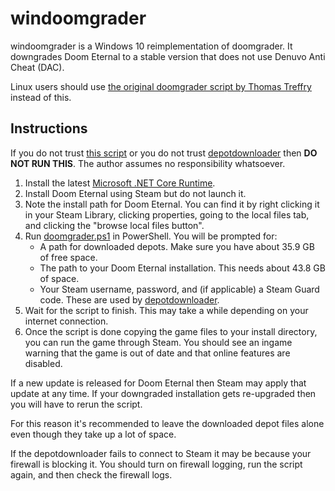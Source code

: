 # windoomgrader

windoomgrader is a Windows 10 reimplementation of doomgrader. It downgrades Doom Eternal to a stable version that does not use Denuvo Anti Cheat (DAC).

Linux users should use [the original doomgrader script by Thomas Treffry](https://github.com/lpww/doomgrader) instead of this.

## Instructions

If you do not trust [this script](doomgrader.ps1) or you do not trust [depotdownloader](https://github.com/SteamRE/DepotDownloader) then **DO NOT RUN THIS**. The author assumes no responsibility whatsoever.

1. Install the latest [Microsoft .NET Core Runtime](https://dotnet.microsoft.com/download/dotnet-core/current/runtime).
1. Install Doom Eternal using Steam but do not launch it.
1. Note the install path for Doom Eternal. You can find it by right clicking it in your Steam Library, clicking properties, going to the local files tab, and clicking the "browse local files button".
1. Run [doomgrader.ps1](doomgrader.ps1) in PowerShell. You will be prompted for:
    - A path for downloaded depots. Make sure you have about 35.9 GB of free space.
    - The path to your Doom Eternal installation. This needs about 43.8 GB of space.
    - Your Steam username, password, and (if applicable) a Steam Guard code. These are used by [depotdownloader](https://github.com/SteamRE/DepotDownloader).
1. Wait for the script to finish. This may take a while depending on your internet connection.
1. Once the script is done copying the game files to your install directory, you can run the game through Steam. You should see an ingame warning that the game is out of date and that online features are disabled.

If a new update is released for Doom Eternal then Steam may apply that update at any time. If your downgraded installation gets re-upgraded then you will have to rerun the script.

For this reason it's recommended to leave the downloaded depot files alone even though they take up a lot of space.

If the depotdownloader fails to connect to Steam it may be because your firewall is blocking it. You should turn on firewall logging, run the script again, and then check the firewall logs.